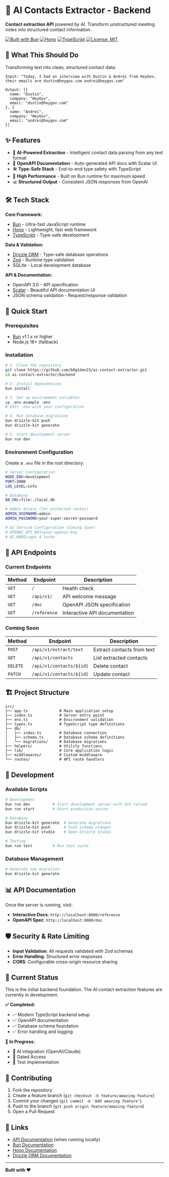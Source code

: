 # 🤖 AI Contacts Extractor - Backend

**Contact extraction API** powered by AI. Transform unstructured meeting notes into structured contact information.

[![Built with Bun](https://img.shields.io/badge/Bun-%23000000.svg?style=flat&logo=bun&logoColor=white)](https://bun.sh)
[![Hono](https://img.shields.io/badge/Hono-E36002?style=flat&logo=hono&logoColor=white)](https://hono.dev)
[![TypeScript](https://img.shields.io/badge/TypeScript-007ACC?style=flat&logo=typescript&logoColor=white)](https://www.typescriptlang.org/)
[![License: MIT](https://img.shields.io/badge/License-MIT-blue.svg)](https://opensource.org/licenses/MIT)

## 🎯 What This Should Do

Transforming text into clean, structured contact data:

```
Input: "Today, I had an interview with Dustin & Andrei from HeyGov, their emails are dustin@heygov.com andrei@heygov.com"

Output: [{
  name: "Dustin",
  company: "HeyGov",
  email: "dustin@heygov.com"
}, {
  name: "Andrei",
  company: "HeyGov",
  email: "andrei@heygov.com"
}]
```

## ✨ Features

- 🤖 **AI-Powered Extraction** - Intelligent contact data parsing from any text format
- 📝 **OpenAPI Documentation** - Auto-generated API docs with Scalar UI
- 🛠️ **Type-Safe Stack** - End-to-end type safety with TypeScript
- 🚀 **High Performance** - Built on Bun runtime for maximum speed
- 📊 **Structured Output** - Consistent JSON responses from OpenAI

## 🛠️ Tech Stack

**Core Framework:**
- [Bun](https://bun.sh) - Ultra-fast JavaScript runtime
- [Hono](https://hono.dev) - Lightweight, fast web framework
- [TypeScript](https://www.typescriptlang.org/) - Type-safe development

**Data & Validation:**
- [Drizzle ORM](https://orm.drizzle.team) - Type-safe database operations
- [Zod](https://zod.dev) - Runtime type validation
- SQLite - Local development database

**API & Documentation:**
- OpenAPI 3.0 - API specification
- [Scalar](https://scalar.com) - Beautiful API documentation UI
- JSON schema validation - Request/response validation

## 🚀 Quick Start

### Prerequisites
- [Bun](https://bun.sh) v1.1.x or higher
- Node.js 18+ (fallback)

### Installation

```bash
# 1. Clone the repository
git clone https://github.com/b0g1dan23/ai-contact-extractor.git
cd ai-contact-extractor/backend

# 2. Install dependencies
bun install

# 3. Set up environment variables
cp .env.example .env
# Edit .env with your configuration

# 4. Run database migrations
bun drizzle-kit push
bun drizzle-kit generate

# 5. Start development server
bun run dev
```

### Environment Configuration

Create a `.env` file in the root directory:

```bash
# Server Configuration
NODE_ENV=development
PORT=3000
LOG_LEVEL=info

# Database
DB_URL=file:./local.db

# Admin Access (for protected routes)
ADMIN_USERNAME=admin
ADMIN_PASSWORD=your-super-secret-password

# AI Service Configuration (Coming Soon)
# OPENAI_API_KEY=your-openai-key
# AI_MODEL=gpt-4-turbo
```

## 📡 API Endpoints

### Current Endpoints

| Method | Endpoint | Description |
|--------|----------|-------------|
| `GET` | `/` | Health check |
| `GET` | `/api/v1/` | API welcome message |
| `GET` | `/doc` | OpenAPI JSON specification |
| `GET` | `/reference` | Interactive API documentation |

### Coming Soon

| Method | Endpoint | Description |
|--------|----------|-------------|
| `POST` | `/api/v1/extract/text` | Extract contacts from text |
| `GET` | `/api/v1/contacts` | List extracted contacts |
| `DELETE` | `/api/v1/contacts/${id}` | Delete contact |
| `PATCH` | `/api/v1/contacts/${id}` | Update contact |

## 🏗️ Project Structure

```
src/
├── app.ts              # Main application setup
├── index.ts            # Server entry point
├── env.ts              # Environment validation
├── types.ts            # TypeScript type definitions
├── db/
│   ├── index.ts        # Database connection
│   ├── schema.ts       # Database schema definitions
│   └── migrations/     # Database migrations
├── helpers/            # Utility functions
├── lib/                # Core application logic
├── middlewares/        # Custom middleware
└── routes/             # API route handlers
```

## 🔧 Development

### Available Scripts

```bash
# Development
bun run dev          # Start development server with hot reload
bun run start        # Start production server

# Database
bun drizzle-kit generate  # Generate migrations
bun drizzle-kit push      # Push schema changes
bun drizzle-kit studio    # Open Drizzle Studio

# Testing
bun run test         # Run test suite
```

### Database Management

```bash
# Generate new migration
bun drizzle-kit generate
```

## 📊 API Documentation

Once the server is running, visit:
- **Interactive Docs**: `http://localhost:8080/reference`
- **OpenAPI Spec**: `http://localhost:8080/doc`

## 🛡️ Security & Rate Limiting

- **Input Validation**: All requests validated with Zod schemas
- **Error Handling**: Structured error responses
- **CORS**: Configurable cross-origin resource sharing

## 🚦 Current Status

This is the initial backend foundation. The AI contact extraction features are currently in development.

**✅ Completed:**
- ✅ Modern TypeScript backend setup
- ✅ OpenAPI documentation
- ✅ Database schema foundation
- ✅ Error handling and logging

**🚧 In Progress:**
- 🚧 AI integration (OpenAI/Claude)
- 🚧 Gated Access
- 🚧 Test implementation

## 🤝 Contributing

1. Fork the repository
2. Create a feature branch (`git checkout -b feature/amazing-feature`)
3. Commit your changes (`git commit -m 'Add amazing feature'`)
4. Push to the branch (`git push origin feature/amazing-feature`)
5. Open a Pull Request

## 🔗 Links

- [API Documentation](http://localhost:8080/reference) (when running locally)
- [Bun Documentation](https://bun.sh/docs)
- [Hono Documentation](https://hono.dev/docs)
- [Drizzle ORM Documentation](https://orm.drizzle.team/docs/overview)

---

**Built with ❤️**
